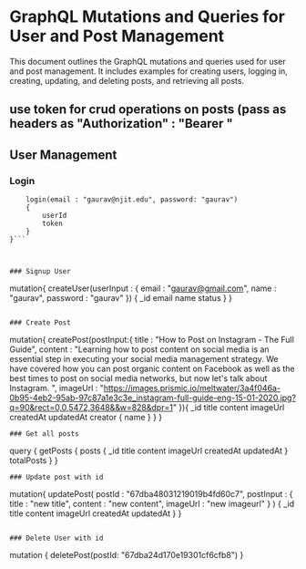 # GraphQL Mutations and Queries for User and Post Management

This document outlines the GraphQL mutations and queries used for user and post management. It includes examples for creating users, logging in, creating, updating, and deleting posts, and retrieving all posts.
## use token for crud operations on posts (pass as headers as "Authorization" : "Bearer <token>"
## User Management
### Login
```{
    login(email : "gaurav@njit.edu", password: "gaurav")
    {
        userId
        token
    }
}```



### Signup User
```
mutation{
    createUser(userInput : {
        email : "gaurav@gmail.com",
        name : "gaurav",
        password : "gaurav"
    })
    {
        _id
        email
        name
        status
    }
}
```

### Create Post
```
mutation{
  createPost(postInput:{
    title : "How to Post on Instagram - The Full Guide",
    content : "Learning how to post content on social media is an essential step in executing your social media management strategy. We have covered how you can post organic content on Facebook as well as the best times to post on social media networks, but now let's talk about Instagram. ",
    imageUrl : "https://images.prismic.io/meltwater/3a4f046a-0b95-4eb2-95ab-97c87a1e3c3e_instagram-full-guide-eng-15-01-2020.jpg?q=90&rect=0,0,5472,3648&&w=828&dpr=1"
  }){
    _id
    title
    content 
    imageUrl
    createdAt
    updatedAt
    creator { name }
  }
}

```
### Get all posts
```
query {
    getPosts {
        posts {
            _id
            title
            content
            imageUrl
            createdAt
            updatedAt
        }
        totalPosts
    }
}

```
### Update post with id
```
mutation{
    updatePost(
        postId : "67dba48031219019b4fd60c7",
        postInput : {
            title : "new title",
            content : "new content",
            imageUrl : "new imageurl"
        }
    )
    {
        _id
        title
        content
        imageUrl
        createdAt
        updatedAt
    }
}
```

### Delete User with id
```
mutation {
    deletePost(postId: "67dba24d170e19301cf6cfb8")
}

```


